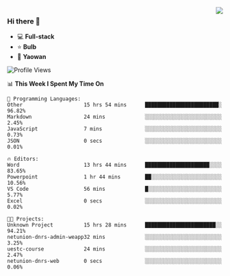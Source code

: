 <img  align="right" src="https://github-readme-stats.vercel.app/api?username=LolipopJ&show_icons=true&count_private=true&hide_title=true&include_all_commits=true&theme=vue">

### Hi there 👋

- :computer: **Full-stack**
- :star: **Bulb**
- :pill: **Yaowan**

<!--START_SECTION:waka-->
![Profile Views](http://img.shields.io/badge/Profile%20Views-10-blue)

📊 **This Week I Spent My Time On** 

```text
💬 Programming Languages: 
Other                    15 hrs 54 mins      ████████████████████████░   96.82% 
Markdown                 24 mins             ░░░░░░░░░░░░░░░░░░░░░░░░░   2.45% 
JavaScript               7 mins              ░░░░░░░░░░░░░░░░░░░░░░░░░   0.73% 
JSON                     0 secs              ░░░░░░░░░░░░░░░░░░░░░░░░░   0.01%

🔥 Editors: 
Word                     13 hrs 44 mins      █████████████████████░░░░   83.65% 
Powerpoint               1 hr 44 mins        ██░░░░░░░░░░░░░░░░░░░░░░░   10.56% 
VS Code                  56 mins             █░░░░░░░░░░░░░░░░░░░░░░░░   5.77% 
Excel                    0 secs              ░░░░░░░░░░░░░░░░░░░░░░░░░   0.02%

🐱‍💻 Projects: 
Unknown Project          15 hrs 28 mins      ███████████████████████░░   94.21% 
netunion-dnrs-admin-weapp32 mins             ░░░░░░░░░░░░░░░░░░░░░░░░░   3.25% 
uestc-course             24 mins             ░░░░░░░░░░░░░░░░░░░░░░░░░   2.47% 
netunion-dnrs-web        0 secs              ░░░░░░░░░░░░░░░░░░░░░░░░░   0.06%

```


<!--END_SECTION:waka-->
